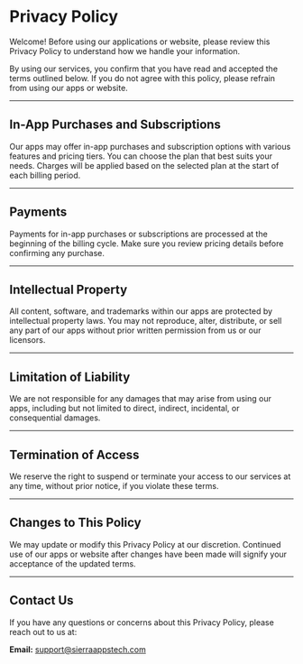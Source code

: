 # Privacy Policy

Welcome! Before using our applications or website, please review this Privacy Policy to understand how we handle your information.

By using our services, you confirm that you have read and accepted the terms outlined below. If you do not agree with this policy, please refrain from using our apps or website.

---

## In-App Purchases and Subscriptions

Our apps may offer in-app purchases and subscription options with various features and pricing tiers. You can choose the plan that best suits your needs. Charges will be applied based on the selected plan at the start of each billing period.

---

## Payments

Payments for in-app purchases or subscriptions are processed at the beginning of the billing cycle. Make sure you review pricing details before confirming any purchase.

---

## Intellectual Property

All content, software, and trademarks within our apps are protected by intellectual property laws. You may not reproduce, alter, distribute, or sell any part of our apps without prior written permission from us or our licensors.

---

## Limitation of Liability

We are not responsible for any damages that may arise from using our apps, including but not limited to direct, indirect, incidental, or consequential damages.

---

## Termination of Access

We reserve the right to suspend or terminate your access to our services at any time, without prior notice, if you violate these terms.

---

## Changes to This Policy

We may update or modify this Privacy Policy at our discretion. Continued use of our apps or website after changes have been made will signify your acceptance of the updated terms.

---

## Contact Us

If you have any questions or concerns about this Privacy Policy, please reach out to us at:

**Email:** [support@sierraappstech.com](mailto:support@sierraappstech.com)
